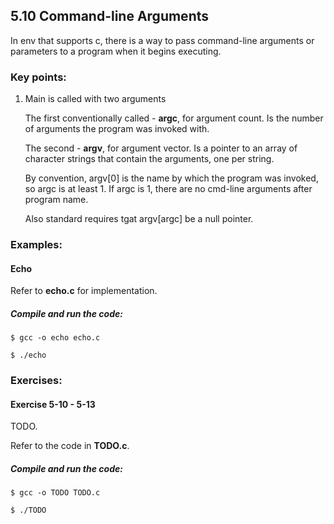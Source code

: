 ## 5.10 Command-line Arguments
In env that supports c, there is a way to pass command-line arguments or parameters to a program when it begins executing.

### Key points:

1. Main is called with two arguments

    The first conventionally called - **argc**, for argument count.
    Is the number of arguments the program was invoked with.

    The second - **argv**, for argument vector.
    Is a pointer to an array of character strings that contain the arguments, one per string.

    By convention, argv[0] is the name by which the program was invoked, so argc is at least 1. If argc is 1, there are no cmd-line arguments after program name.

    Also standard requires tgat argv[argc] be a null pointer.

### Examples:

#### Echo

  Refer to **echo.c** for implementation.

  ##### Compile and run the code:

  ```
  $ gcc -o echo echo.c

  $ ./echo
  ```

### Exercises:

#### Exercise 5-10 - 5-13
  TODO.
  
  Refer to the code in **TODO.c**.

##### Compile and run the code:

```
$ gcc -o TODO TODO.c

$ ./TODO
```
